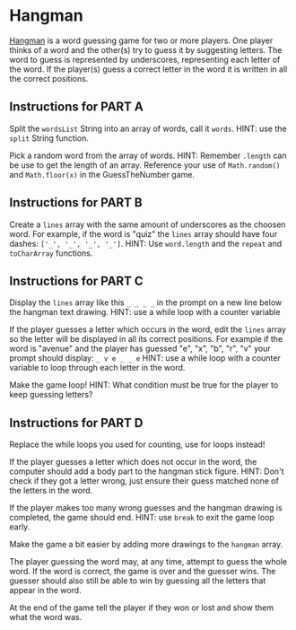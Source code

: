 # Hangman

[Hangman](<https://en.wikipedia.org/wiki/Hangman_(game)>) is a word guessing game for two or more players. One player thinks of a word and the other(s) try to guess it by suggesting letters. The word to guess is represented by underscores, representing each letter of the word. If the player(s) guess a correct letter in the word it is written in all the correct positions.

## Instructions for PART A

Split the `wordsList` String into an array of words, call it `words`. HINT: use the `split` String function.

Pick a random word from the array of words. HINT: Remember `.length` can be use to get the length of an array. Reference your use of `Math.random()` and `Math.floor(x)` in the GuessTheNumber game.

## Instructions for PART B

Create a `lines` array with the same amount of underscores as the choosen word. For example, if the word is "quiz" the `lines` array should have four dashes: `['_', '_', '_', '_']`. HINT: Use `word.length` and the `repeat` and `toCharArray` functions.

## Instructions for PART C

Display the `lines` array like this `_ _ _ _` in the prompt on a new line below the hangman text drawing. HINT: use a while loop with a counter variable

If the player guesses a letter which occurs in the word, edit the `lines` array so the letter will be displayed in all its correct positions. For example if the word is "avenue" and the player has guessed "e", "x", "b", "r", "v" your prompt should display: `_ v e _ _ e` HINT: use a while loop with a counter variable to loop through each letter in the word.

Make the game loop! HINT: What condition must be true for the player to keep guessing letters?

## Instructions for PART D

Replace the while loops you used for counting, use for loops instead!

If the player guesses a letter which does not occur in the word, the computer should add a body part to the hangman stick figure. HINT: Don't check if they got a letter wrong, just ensure their guess matched none of the letters in the word.

If the player makes too many wrong guesses and the hangman drawing is completed, the game should end. HINT: use `break` to exit the game loop early.

Make the game a bit easier by adding more drawings to the `hangman` array.

The player guessing the word may, at any time, attempt to guess the whole word. If the word is correct, the game is over and the guesser wins. The guesser should also still be able to win by guessing all the letters that appear in the word.

At the end of the game tell the player if they won or lost and show them what the word was.
